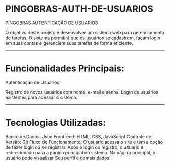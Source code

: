 # PINGOBRAS-AUTH-DE-USUARIOS
PINGOBRAS AUTENTICAÇÃO DE USUARIOS

O objetivo deste projeto é desenvolver um sistema web para gerenciamento de tarefas. O sistema permitirá que os usuários se cadastrem, façam login em suas contas e gerenciem suas tarefas de forma eficiente.

***

# Funcionalidades Principais:
Autenticação de Usuários:

Registro de novos usuários com nome, e-mail e senha.
Login de usuários existentes para acessar o sistema.

***

# Tecnologias Utilizadas:
Banco de Dados: Json
Front-end: HTML, CSS, JavaScript
Controle de Versão: Git
Fluxo de Funcionamento:
O usuário acessa o site e tem a opção de fazer login ou se registrar.
Após o login ou registro, o usuário é redirecionado para a página principal do sistema.
Na página principal, o usuário pode visualizar Seu perfil e demais dados.
